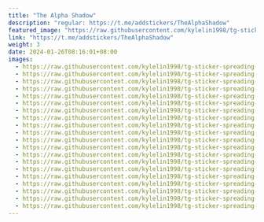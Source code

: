 ```yaml
---
title: "The Alpha Shadow"
description: "regular: https://t.me/addstickers/TheAlphaShadow"
featured_image: "https://raw.githubusercontent.com/kylelin1998/tg-sticker-spreading-worldwide-images/main/img/cebbdede-c24e-424d-9373-15be7b45c1b9.jpg"
link: "https://t.me/addstickers/TheAlphaShadow"
weight: 3
date: 2024-01-26T08:16:01+08:00
images:
  - https://raw.githubusercontent.com/kylelin1998/tg-sticker-spreading-worldwide-images/main/img/cebbdede-c24e-424d-9373-15be7b45c1b9.jpg
  - https://raw.githubusercontent.com/kylelin1998/tg-sticker-spreading-worldwide-images/main/img/e84d9e10-e9b6-4c8e-9efb-0e6f93dd47c5.jpg
  - https://raw.githubusercontent.com/kylelin1998/tg-sticker-spreading-worldwide-images/main/img/3b7270b1-c522-41d5-9866-b71c3dad1444.jpg
  - https://raw.githubusercontent.com/kylelin1998/tg-sticker-spreading-worldwide-images/main/img/92d6322b-1644-47dc-b356-4b1368fe395e.jpg
  - https://raw.githubusercontent.com/kylelin1998/tg-sticker-spreading-worldwide-images/main/img/74247027-d027-4ed3-a213-9b56c63a6627.jpg
  - https://raw.githubusercontent.com/kylelin1998/tg-sticker-spreading-worldwide-images/main/img/97a49b9c-fe0c-4237-849d-678d4e407efb.jpg
  - https://raw.githubusercontent.com/kylelin1998/tg-sticker-spreading-worldwide-images/main/img/3d3323c8-415c-47cb-878e-573faad0797c.jpg
  - https://raw.githubusercontent.com/kylelin1998/tg-sticker-spreading-worldwide-images/main/img/0caaad58-c213-4ca1-8c7f-9ebda3ecbdb0.jpg
  - https://raw.githubusercontent.com/kylelin1998/tg-sticker-spreading-worldwide-images/main/img/c18b838c-19b2-4040-8b8c-c3eef86d985c.jpg
  - https://raw.githubusercontent.com/kylelin1998/tg-sticker-spreading-worldwide-images/main/img/21a5a1fd-14ed-4378-b391-1f93b16c7391.jpg
  - https://raw.githubusercontent.com/kylelin1998/tg-sticker-spreading-worldwide-images/main/img/9e1f8523-5676-4d6c-bf3b-2c22674491d5.jpg
  - https://raw.githubusercontent.com/kylelin1998/tg-sticker-spreading-worldwide-images/main/img/231aeb44-1280-483e-9cfc-427836e2c662.jpg
  - https://raw.githubusercontent.com/kylelin1998/tg-sticker-spreading-worldwide-images/main/img/c0a394b6-0c77-45c1-8b05-25d32c786b16.jpg
  - https://raw.githubusercontent.com/kylelin1998/tg-sticker-spreading-worldwide-images/main/img/5c28a6b5-49e2-484f-b5cf-8f69c783a621.jpg
  - https://raw.githubusercontent.com/kylelin1998/tg-sticker-spreading-worldwide-images/main/img/78432704-be8e-41a3-ab80-b4db0b417bce.jpg
  - https://raw.githubusercontent.com/kylelin1998/tg-sticker-spreading-worldwide-images/main/img/4812df5d-98a9-403c-8085-82127090ef44.jpg
  - https://raw.githubusercontent.com/kylelin1998/tg-sticker-spreading-worldwide-images/main/img/064e25b5-af02-423b-9db7-6d9e882a7f34.jpg
  - https://raw.githubusercontent.com/kylelin1998/tg-sticker-spreading-worldwide-images/main/img/28ea264d-5ad4-4872-ac40-58aa48e68298.jpg
  - https://raw.githubusercontent.com/kylelin1998/tg-sticker-spreading-worldwide-images/main/img/f50b60fb-3f91-427b-b0e0-4fea1ee83945.jpg
  - https://raw.githubusercontent.com/kylelin1998/tg-sticker-spreading-worldwide-images/main/img/b90de564-3602-43ee-afbc-a49e5b29488b.jpg
---
```

